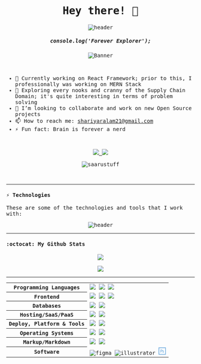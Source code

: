 <samp>
<p align="center">
  <h1 align="center">Hey there! 👋  </h1>
</p>


<p align="center">
  <img align="center" width="25%" src="/assets/dino.png" alt="header"/>
  <br>
  <h5 align="center">console.log('Forever Explorer');</h5>
</p>

<p align="center">
  <img src="assets/Banner.png" alt="Banner"/>
</p>


<br>

- 🔭 Currently working on React Framework; prior to this, I professionally was working on MERN Stack
- 🐾 Exploring every nooks and cranny of the Supply Chain Domain; it's quite interesting in terms of problem solving
- 👯 I’m looking to collaborate and work on new Open Source projects
- 📫 How to reach me: shariyaralam21@gmail.com
- ⚡ Fun fact: Brain is forever a nerd
</p>

<br>

<p align="center">
  <a href="https://github.com/saarustuff" target="_blank">
    <img src="https://img.shields.io/github/followers/saarustuff?label=Follow%20Me&style=social"/>
  </a>


  <a href="https://www.linkedin.com/in/saarustuff/" target="_blank">
    <img src="https://img.shields.io/badge/-Linkedin-blue?style=flat-square&logo=Linkedin&logoColor=white&link=www.linkedin.com/in/saarustuff"/>
  </a>
</p>
<p align="center"> <img src="https://komarev.com/ghpvc/?username=saarustuff&label=Profile%20views&color=0e75b6&style=flat" alt="saarustuff" /> </p>



<br>

---

#### ⚡ Technologies

These are some of the technologies and tools that I work with:

<table style="width:100%">
 <tr>
    <th>Programming Languages</th>
    <td> 
      <img src="https://img.shields.io/badge/-JavaScript-black?style=flat-square&logo=javascript" />
      <img src="https://img.shields.io/badge/-Nodejs-339933?style=flat-square&logo=Node.js&logoColor=white" />   
      <img src="https://img.shields.io/badge/-C++-787CB5?style=flat-square&logo=c%2B%2B&logoColor=Crayola" />     
   </td>
  </tr>
  <tr>
    <th>Frontend</th>
    <td>
      <img src="https://img.shields.io/badge/-React.js-black?style=flat-square&logo=react&logoColor=Crayola" />
      <img src="https://img.shields.io/badge/Tailwind_CSS-38B2AC?style=flat-squre&logo=tailwind-css&logoColor=Crayola" />
      <img src="https://img.shields.io/badge/Bootstrap-563D7C?style=flat-squre&logo=bootstrap&logoColor=Crayola"/>
    </td>
  </tr>
  <tr>
    <th>Databases</th>
    <td>
      <img src="https://img.shields.io/badge/-MongoDB-black?style=flat-square&logo=mongodb" />
      <img src="https://img.shields.io/badge/-MySQL-4479A1?style=flat-square&logo=mysql&logoColor=white" />
    </td>
  </tr>
  <tr>
    <th>Hosting/SaaS/PaaS</th>
    <td>
      <img src="https://img.shields.io/badge/Firebase-FFCA28?style=flat-square&logo=firebase&logoColor=white" />
      <img src="https://img.shields.io/badge/heroku%20-%23430098.svg?&style=flat-square&logo=heroku&logoColor=white" />
    </td>
  </tr>
  <tr>
    <th>Deploy, Platform & Tools</th>
    <td>
      <img src="https://img.shields.io/badge/-Git-black?style=flat-square&logo=git" /> 
      <img src="https://img.shields.io/badge/-GitHub-181717?style=flat-square&logo=github" />
    </td>
  </tr>
  <tr>
    <th>Operating Systems</th>
    <td>
      <img src="https://img.shields.io/badge/Linux-FCC624?style=flat-square&logo=linux&logoColor=black" />
      <img src="https://img.shields.io/badge/Windows-0078D6?style=flat-square&logo=windows&logoColor=white" />
    </td>
  </tr>
  <tr>
    <th>Markup/Markdown</th>
    <td>
      <img src="https://img.shields.io/badge/-HTML5-E34F26?style=flat-square&logo=html5&logoColor=white" />
      <img src="https://img.shields.io/badge/-CSS3-1572B6?style=flat-square&logo=css3" />
    </td>
  </tr>
  <tr>
    <th>Software</th>
    <td>
     <img src="https://www.vectorlogo.zone/logos/figma/figma-icon.svg" alt="figma" width="20" height="20"/> 
     <img src="https://www.vectorlogo.zone/logos/adobe_illustrator/adobe_illustrator-icon.svg" alt="illustrator" width="20" height="20"/> 
      <img src="https://raw.githubusercontent.com/devicons/devicon/master/icons/photoshop/photoshop-line.svg" alt="photoshop" width="20" height="20"/>
    </td>
   </tr
</table>


<p align="center">
  <img src="assets/header.png" alt="header"/>
</p>

---

#### :octocat:  My Github Stats

<p align="center">
  <a href="https://github.com/saarustuff">
    <img align="center" src="https://github-readme-stats.vercel.app/api?username=saarustuff&show_icons=true&theme=algolia" />
  </a>
</p>
<p align="center">
<a href="https://github.com/saarustuff">
  <img align="center" src="https://github-readme-streak-stats.herokuapp.com/?user=saarustuff&theme=algolia#version3" />
</a>
</p>


---

</samp>
